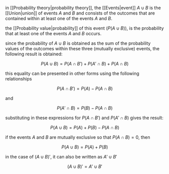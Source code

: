in [[Probability theory|probability theory]], the [[Events|event]] $A\cup B$ is the [[Union|union]] of events $A$ and $B$ and consists of the outcomes that are contained within at least one of the events $A$ and $B$.

the [[Probability value|probability]] of this event ($P(A\cup B)$), is the probability that at least one of the events $A$ and $B$ occurs.

since the probability of $A\cup B$ is obtained as the sum of the probability values of the outcomes within these three (mutually exclusive) events, the following result is obtained:

$$
P(A\cup B)=P(A\cap B')+P(A'\cap B)+P(A\cap B)
$$

this equality can be presented in other forms using the following relationships

$$
P(A\cap B')=P(A)-P(A\cap B)
$$

and

$$
P(A'\cap B)=P(B)-P(A\cap B)
$$

substituting in these expressions for $P(A\cap B')$ and $P(A'\cap B)$ gives the result:

$$
P(A\cup B)=P(A)+P(B)-P(A\cap B)
$$

if the events $A$ and $B$ are mutually exclusive so that $P(A\cap B)=0$, then 

$$
P(A\cup B)=P(A)+P(B)
$$

in the case of $(A\cup B)'$, it can also be written as $A'\cup B'$

$$
(A\cup B)'=A'\cup B'
$$
